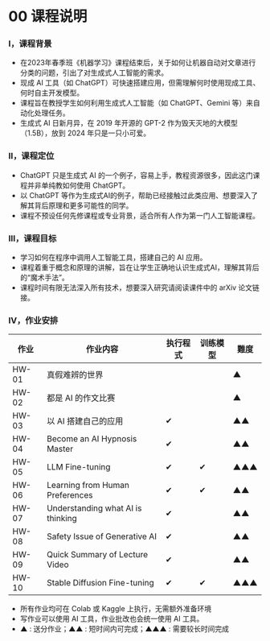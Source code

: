 # 00 课程说明

### Ⅰ，课程背景
- 在2023年春季班《机器学习》课程结束后，关于如何让机器自动对文章进行分类的问题，引出了对生成式人工智能的需求。
- 现成 AI 工具（如 ChatGPT）可快速搭建应用，但需理解何时使用现成工具、何时自主开发模型。
- 课程旨在教授学生如何利用生成式人工智能（如 ChatGPT、Gemini 等）来自动化处理任务。
- 生成式 AI 日新月异，在 2019 年开源的 GPT-2 作为毁天灭地的大模型（1.5B），放到 2024 年只是一只小可爱。

### Ⅱ，课程定位
- ChatGPT 只是生成式 AI 的一个例子，容易上手，教程资源很多，因此这门课程并非单纯教如何使用 ChatGPT。
- 以 ChatGPT 等作为生成式AI的例子，帮助已经接触过此类应用、想要深入了解其背后原理和更多可能性的同学。
- 课程不预设任何先修课程或专业背景，适合所有人作为第一门人工智能课程。

### Ⅲ，课程目标
- 学习如何在程序中调用人工智能工具，搭建自己的 AI 应用。
- 课程着重于概念和原理的讲解，旨在让学生正确地认识生成式AI，理解其背后的“魔术手法”。
- 课程时间有限无法深入所有技术，想要深入研究请阅读课件中的 arXiv 论文链接。

### Ⅳ，作业安排
| 作业  | 作业内容                      | 执行程式 | 训练模型 | 難度 |
|------|--------------------------|------|------|----|
| HW-01 | 真假难辨的世界                            |      |      | ▲  |
| HW-02 | 都是 AI 的作文比赛                        |      |      | ▲  |
| HW-03 | 以 AI 搭建自己的应用                      | ✔    |      | ▲▲ |
| HW-04 | Become an AI Hypnosis Master             | ✔    |     | ▲▲ |
| HW-05 | LLM Fine-tuning                          | ✔    | ✔    | ▲▲▲ |
| HW-06 | Learning from Human Preferences          | ✔    | ✔    | ▲▲ |
| HW-07 | Understanding what AI is thinking        | ✔    |      | ▲▲ |
| HW-08 | Safety Issue of Generative AI            | ✔    |      | ▲▲ |
| HW-09 | Quick Summary of Lecture Video           | ✔    |      | ▲▲ |
| HW-10 | Stable Diffusion Fine-tuning             | ✔    |  ✔    | ▲▲▲|

- 所有作业均可在 Colab 或 Kaggle 上执行，无需额外准备环境
- 写作业可以使用 AI 工具，作业批改也会统一使用 AI 工具。
- ▲    : 送分作业；▲▲   : 短时间内可完成；▲▲▲  : 需要较长时间完成

